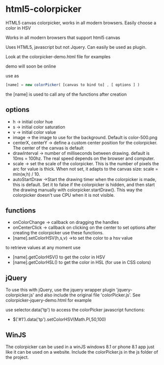 html5-colorpicker
=================

HTML5 canvas colorpicker, works in all modern browsers. Easily choose a color in HSV

Works in all modern browsers that support html5 canvas

Uses HTML5, javascript but not Jquery. Can easily be used as plugin.

Look at the colorpicker-demo.html file for examples

demo will soon be online

use as 
```js
[name] = new colorPicker( [canvas to bind to] , [ options ] )
```
the [name] is used to call any of the functions after creation

## options ##
* h		 	 -> initial color hue
* s		 	 -> initial color saturation
* v  	 	 -> initial color value
* image		 -> the image to use for the background. Default is color-500.png
* centerX, centerY -> define a custom center position for the colorpicker. The center of the canvas is default
* drawInterval	   -> number of milliseconds between drawing. default is 10ms = 100hz. The real speed depends on the browser and computer.
* scale			 -> set the scale of the colorpicker. This is the number of pixels the arc for value is thick. When not set, it adapts to the canvas size: scale = min(w,h) / 10.
* autoStartDraw	->Start the drawing timer when the colorpicker is made, this is default. Set it to false if the colorpicker is hidden, and then start the drawing manually with colorpicker.startDraw(). This way the colorpicker doesn't use CPU when it is not visible.

## functions ##
* onColorChange 	 -> callback on dragging the handles
* onCenterClick 	 -> callback on clicking on the center
to set options after creating the colorpicker use these functions.
* [name].setColorHSV(h,s,v)	->to set the color to a hsv value
	
to retrieve values at any moment use
* [name].getColorHSV() to get the color in HSV
* [name].getColorHSL() to get the color in HSL (for use in CSS colors)


## jQuery ##
To use this with jQuery, use the jquery wrapper plugin 'jquery-colorpicker.js' and also include the original file 'colorPicker.js'.
See colorpicker-jquery-demo.html for example

use selector.data('tp') to access the colorPicker javascript functions:
* $('#1').data('tp').setColorHSV(Math.PI,50,100)

## WinJS ##
The colorpicker can be used in a winJS windows 8.1 or phone 8.1 app just like it can be used on a website.
Include the colorPicker.js in the js folder of the project.
